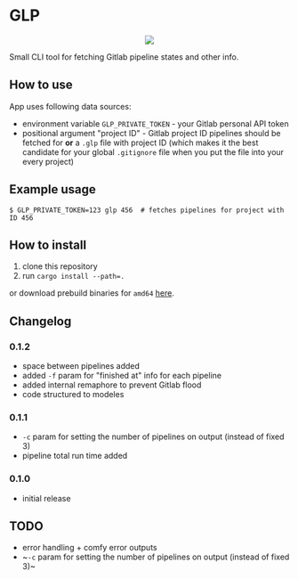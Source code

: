 # GLP

<p align="center">
    <img src="https://gitlab.com/imn1/glp/-/raw/master/assets/screen.png">
</p>

Small CLI tool for fetching Gitlab pipeline states and other info.

## How to use
App uses following data sources:

- environment variable `GLP_PRIVATE_TOKEN` - your Gitlab
  personal API token
- positional argument "project ID" - Gitlab project ID
  pipelines should be fetched for **or** a `.glp` file
  with project ID (which makes it the best candidate for
  your global `.gitignore` file when you put the file into
  your every project)

## Example usage
```
$ GLP_PRIVATE_TOKEN=123 glp 456  # fetches pipelines for project with ID 456
```

## How to install

1. clone this repository
2. run `cargo install --path=.`

or download prebuild binaries for `amd64`
[here](https://gitlab.com/imn1/glp/-/packages/).

## Changelog

### 0.1.2
- space between pipelines added
- added `-f` param for "finished at" info for each pipeline
- added internal remaphore to prevent Gitlab flood
- code structured to modeles

### 0.1.1
- `-c` param for setting the number of pipelines on output
  (instead of fixed 3)
- pipeline total run time added

### 0.1.0
- initial release

## TODO
- error handling + comfy error outputs
- ~`-c` param for setting the number of pipelines on output
  (instead of fixed 3)~
